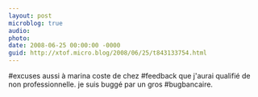 ```yaml
---
layout: post
microblog: true
audio: 
photo: 
date: 2008-06-25 00:00:00 -0000
guid: http://xtof.micro.blog/2008/06/25/t843133754.html
---
```

#excuses aussi à marina coste de chez #feedback que j'aurai qualifié de non professionnelle. je suis buggé par un gros #bugbancaire.
